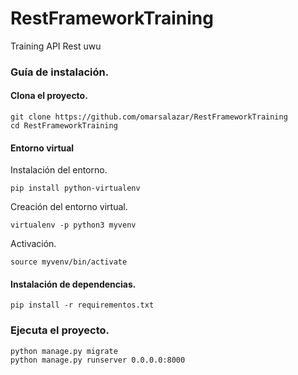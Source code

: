 # RestFrameworkTraining
Training API Rest uwu

### Guía de instalación.

#### Clona el proyecto.
```
git clone https://github.com/omarsalazar/RestFrameworkTraining
cd RestFrameworkTraining
```

#### Entorno virtual

Instalación del entorno.
```
pip install python-virtualenv
```
Creación del entorno virtual.
```
virtualenv -p python3 myvenv
```
Activación.
```
source myvenv/bin/activate
```

#### Instalación de dependencias.
```
pip install -r requirementos.txt
```
### Ejecuta el proyecto.
```
python manage.py migrate
python manage.py runserver 0.0.0.0:8000
```
